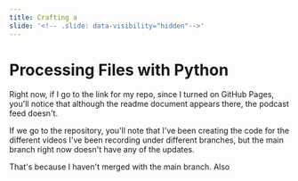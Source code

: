 ```yaml
---
title: Crafting a 
slide: '<!-- .slide: data-visibility="hidden"-->'
---
```


<!-- .slide: data-state="layout-title" class="bg-dark"-->

# Processing Files with Python

> >

Right now, if I go to the link for my repo, since I turned on GitHub Pages, you'll notice that although the readme document appears there, the podcast feed doesn't.

If we go to the repository, you'll note that I've been creating the code for the different videos I've been recording under different branches, but the main branch right now doesn't have any of the updates.

That's because I haven't merged with the main branch. Also